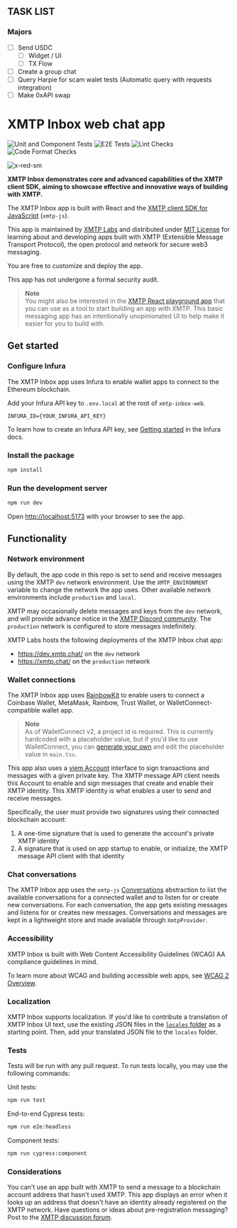 ## TASK LIST ##

### Majors ###
- [ ] Send USDC
    - [ ] Widget / UI
    - [ ] TX Flow
- [ ] Create a group chat
- [ ] Query Harpie for scam walet tests (Automatic query with requests integration)
- [ ] Make 0xAPI swap

# XMTP Inbox web chat app

![Unit and Component Tests](https://github.com/xmtp-labs/xmtp-inbox-web/actions/workflows/tests.yml/badge.svg)
![E2E Tests](https://github.com/xmtp-labs/xmtp-inbox-web/actions/workflows/cypress.yml/badge.svg)
![Lint Checks](https://github.com/xmtp-labs/xmtp-inbox-web/actions/workflows/lint.yml/badge.svg)
![Code Format Checks](https://github.com/xmtp-labs/xmtp-inbox-web/actions/workflows/fmt-check.yml/badge.svg)

![x-red-sm](https://user-images.githubusercontent.com/510695/163488403-1fb37e86-c673-4b48-954e-8460ae4d4b05.png)

**XMTP Inbox demonstrates core and advanced capabilities of the XMTP client SDK, aiming to showcase effective and innovative ways of building with XMTP.**

The XMTP Inbox app is built with React and the [XMTP client SDK for JavaScript](https://github.com/xmtp/xmtp-js) (`xmtp-js`).

This app is maintained by [XMTP Labs](https://xmtplabs.com) and distributed under [MIT License](./LICENSE) for learning about and developing apps built with XMTP (Extensible Message Transport Protocol), the open protocol and network for secure web3 messaging.

You are free to customize and deploy the app.

This app has not undergone a formal security audit.

> **Note**  
> You might also be interested in the [XMTP React playground app](https://github.com/xmtp/xmtp-react-playground/) that you can use as a tool to start building an app with XMTP. This basic messaging app has an intentionally unopinionated UI to help make it easier for you to build with.

## Get started

### Configure Infura

The XMTP Inbox app uses Infura to enable wallet apps to connect to the Ethereum blockchain.

Add your Infura API key to `.env.local` at the root of `xmtp-inbox-web`.

```
INFURA_ID={YOUR_INFURA_API_KEY}
```

To learn how to create an Infura API key, see [Getting started](https://docs.infura.io/infura/getting-started) in the Infura docs.

### Install the package

```bash
npm install
```

### Run the development server

```bash
npm run dev
```

Open [http://localhost:5173](http://localhost:5173) with your browser to see the app.

## Functionality

### Network environment

By default, the app code in this repo is set to send and receive messages using the XMTP `dev` network environment. Use the `XMTP_ENVIRONMENT` variable to change the network the app uses. Other available network environments include `production` and `local`.

XMTP may occasionally delete messages and keys from the `dev` network, and will provide advance notice in the [XMTP Discord community](https://discord.gg/xmtp). The `production` network is configured to store messages indefinitely.

XMTP Labs hosts the following deployments of the XMTP Inbox chat app:

- https://dev.xmtp.chat/ on the `dev` network
- https://xmtp.chat/ on the `production` network

### Wallet connections

The XMTP Inbox app uses [RainbowKit](https://www.rainbowkit.com/) to enable users to connect a Coinbase Wallet, MetaMask, Rainbow, Trust Wallet, or WalletConnect-compatible wallet app.

> **Note**  
> As of WalletConnect v2, a project id is required. This is currently hardcoded with a placeholder value, but if you'd like to use WalletConnect, you can [generate your own](https://www.rainbowkit.com/docs/migration-guide#2-supply-a-walletconnect-cloud-projectid) and edit the placeholder value in `main.tsx`.

This app also uses a [viem Account](https://viem.sh/docs/accounts/privateKey.html) interface to sign transactions and messages with a given private key. The XMTP message API client needs this Account to enable and sign messages that create and enable their XMTP identity. This XMTP identity is what enables a user to send and receive messages.

Specifically, the user must provide two signatures using their connected blockchain account:

1. A one-time signature that is used to generate the account's private XMTP identity
2. A signature that is used on app startup to enable, or initialize, the XMTP message API client with that identity

### Chat conversations

The XMTP Inbox app uses the `xmtp-js` [Conversations](https://github.com/xmtp/xmtp-js#conversations) abstraction to list the available conversations for a connected wallet and to listen for or create new conversations. For each conversation, the app gets existing messages and listens for or creates new messages. Conversations and messages are kept in a lightweight store and made available through `XmtpProvider`.

### Accessibility

XMTP Inbox is built with Web Content Accessibility Guidelines (WCAG) AA compliance guidelines in mind.

To learn more about WCAG and building accessible web apps, see [WCAG 2 Overview](https://www.w3.org/WAI/standards-guidelines/wcag/).

### Localization

XMTP Inbox supports localization. If you'd like to contribute a translation of XMTP Inbox UI text, use the existing JSON files in the [`locales` folder](locales) as a starting point. Then, add your translated JSON file to the `locales` folder.

### Tests

Tests will be run with any pull request. To run tests locally, you may use the following commands:

Unit tests:

```bash
npm run test
```

End-to-end Cypress tests:

```bash
npm run e2e:headless
```

Component tests:

```bash
npm run cypress:component
```

### Considerations

You can't use an app built with XMTP to send a message to a blockchain account address that hasn't used XMTP. This app displays an error when it looks up an address that doesn't have an identity already registered on the XMTP network. Have questions or ideas about pre-registration messaging? Post to the [XMTP discussion forum](https://github.com/orgs/xmtp/discussions).
